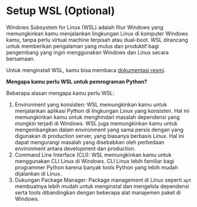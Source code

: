 # Setup WSL (Optional)

Windows Subsystem for Linux (WSL) adalah fitur Windows yang memungkinkan kamu menjalankan lingkungan Linux di komputer Windows kamu, tanpa perlu virtual machine terpisah atau dual-boot. WSL dirancang untuk memberikan pengalaman yang mulus dan produktif bagi pengembang yang ingin menggunakan Windows dan Linux secara bersamaan.

Untuk menginstall WSL, kamu bisa membaca [dokumentasi resmi](https://learn.microsoft.com/en-us/windows/wsl/install).

**Mengapa kamu perlu WSL untuk pemrograman Python?**

Beberapa alasan mengapa kamu perlu WSL:

1. Environment yang konsisten: WSL memungkinkan kamu untuk menjalankan aplikasi Python di lingkungan Linux yang konsisten. Hal ini memungkinkan kamu untuk menghindari masalah dependensi yang mungkin terjadi di Windows. WSL juga memungkinkan kamu untuk mengembangkan dalam environment yang sama persis dengan yang digunakan di production server, yang biasanya berbasis Linux. Hal ini dapat mengurangi masalah yang disebabkan oleh perbedaan environment antara development dan production.
2. Command Line Interface (CLI): WSL memungkinkan kamu untuk menggunakan CLI Linux di Windows. CLI Linux lebih familiar bagi programmer Python karena banyak tools Python yang lebih mudah dijalankan di Linux.
3. Dukungan Package Manager: Package management di Linux seperti `apt` membuatnya lebih mudah untuk menginstal dan mengelola dependensi serta tools dibandingkan dengan beberapa alat manajemen paket di Windows.
